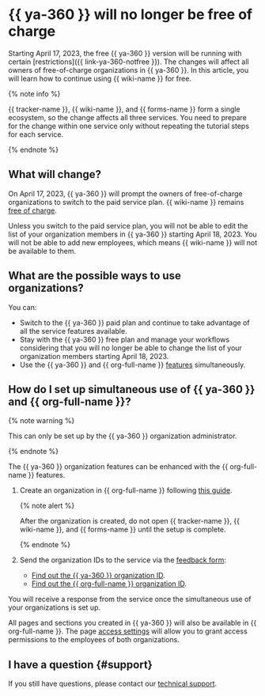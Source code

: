 # {{ ya-360 }} will no longer be free of charge

Starting April 17, 2023, the free {{ ya-360 }} version will be running with certain [restrictions]({{ link-ya-360-notfree }}). The changes will affect all owners of free-of-charge organizations in {{ ya-360 }}. In this article, you will learn how to continue using {{ wiki-name }} for free.

{% note info %}

{{ tracker-name }}, {{ wiki-name }}, and {{ forms-name }} form a single ecosystem, so the change affects all three services. You need to prepare for the change within one service only without repeating the tutorial steps for each service.

{% endnote %}

## What will change?

On April 17, 2023, {{ ya-360 }} will prompt the owners of free-of-charge organizations to switch to the paid service plan. {{ wiki-name }} remains [free of charge](./pricing.md).

Unless you switch to the paid service plan, you will not be able to edit the list of your organization members in {{ ya-360 }} starting April 18, 2023. You will not be able to add new employees, which means {{ wiki-name }} will not be available to them.

## What are the possible ways to use organizations?

You can:

* Switch to the {{ ya-360 }} paid plan and continue to take advantage of all the service features available.
* Stay with the {{ ya-360 }} free plan and manage your workflows considering that you will no longer be able to change the list of your organization members starting April 18, 2023.
* Use the {{ ya-360 }} and {{ org-full-name }} [features](../tracker/cloud-vs-360.md#features) simultaneously.

## How do I set up simultaneous use of {{ ya-360 }} and {{ org-full-name }}?

{% note warning %}

This can only be set up by the {{ ya-360 }} organization administrator.

{% endnote %}

The {{ ya-360 }} organization features can be enhanced with the {{ org-full-name }} features.

1. Create an organization in {{ org-full-name }} following [this guide](../organization/quickstart.md#create).

   {% note alert %}

   After the organization is created, do not open {{ tracker-name }}, {{ wiki-name }}, and {{ forms-name }} until the setup is complete.

   {% endnote %}

1. Send the organization IDs to the service via the [feedback form](https://forms.yandex.ru/surveys/6768):
   * [Find out the {{ ya-360 }} organization ID](https://admin.yandex.ru/company-profile).
   * [Find out the {{ org-full-name }} organization ID](https://org.cloud.yandex.ru/settings).

You will receive a response from the service once the simultaneous use of your organizations is set up.

All pages and sections you created in {{ ya-360 }} will also be available in {{ org-full-name }}. The page [access settings](./page-management/access-setup.md) will allow you to grant access permissions to the employees of both organizations.
## I have a question {#support}

If you still have questions, please contact our [technical support](https://forms.yandex.ru/surveys/6768).